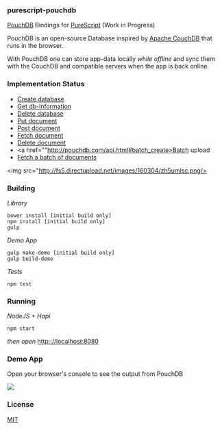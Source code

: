### purescript-pouchdb

<a href="http://pouchdb.com/">PouchDB</a> Bindings for <a href="http://purescript.org">PureScript</a> (Work in Progress)

PouchDB is an open-source Database inspired by <a href="http://couchdb.apache.org/">Apache CouchDB</a> that runs in the browser.

With PouchDB one can store app-data locally *while offline* and sync them with the CouchDB and compatible servers when the app is back online.

### Implementation Status

- <a href="http://pouchdb.com/api.html#create_database">Create database</a>
- <a href="http://pouchdb.com/api.html#database_information">Get db-information</a>
- <a href="http://pouchdb.com/api.html#delete_database">Delete database</a>
- <a href="http://pouchdb.com/api.html#create_document">Put document</a>
- <a href="http://pouchdb.com/api.html#create_document">Post document</a>
- <a href="http://pouchdb.com/api.html#fetch_document">Fetch document</a>
- <a href="http://pouchdb.com/api.html#delete_document">Delete document</a>
- <a href=""http://pouchdb.com/api.html#batch_create>Batch upload</a>
- <a href="http://pouchdb.com/api.html#batch_fetch">Fetch a batch of documents</a>

<img src="http://fs5.directupload.net/images/160304/zh5umlsc.png/>

### Building

*Library*
```shell
bower install [initial build only]
npm install [initial build only]
gulp
```

*Demo App*

```shell
gulp make-demo [initial build only]
gulp build-demo
```

*Tests*

```shell
npm test
```

### Running

*NodeJS + Hapi*

```shell
npm start
```

*then open* <a href="http://localhost:8080">http:://localhost:8080</a>

### Demo App

Open your browser's console to see the output from PouchDB

<img src="http://fs5.directupload.net/images/160227/8lpxp9az.png"/>

### License

<a href="https://github.com/brakmic/purescript-pouchdb/blob/master/LICENSE">MIT</a>